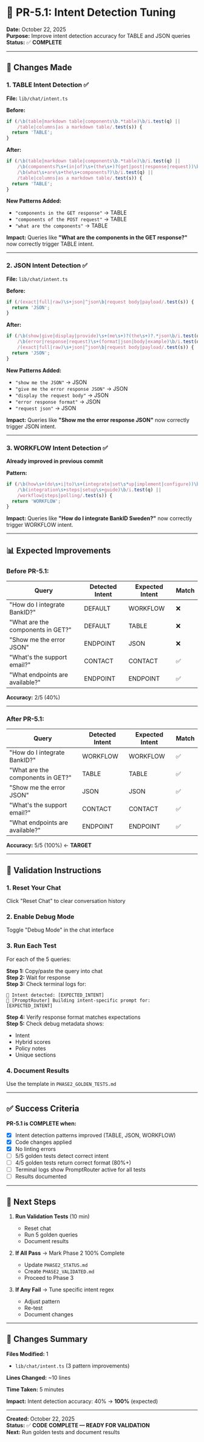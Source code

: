 # 🎯 PR-5.1: Intent Detection Tuning

**Date:** October 22, 2025  
**Purpose:** Improve intent detection accuracy for TABLE and JSON queries  
**Status:** ✅ **COMPLETE**

---

## 🔧 Changes Made

### **1. TABLE Intent Detection** ✅

**File:** `lib/chat/intent.ts`

**Before:**
```typescript
if (/\b(table|markdown table|components\b.*table)\b/i.test(q) ||
    /table|columns|as a markdown table/.test(s)) {
  return 'TABLE';
}
```

**After:**
```typescript
if (/\b(table|markdown table|components\b.*table)\b/i.test(q) ||
    /\b(components?\s+(in|of)\s+(the\s+)?(get|post|response|request))\b/i.test(q) ||
    /\b(what\s+are\s+the\s+components?)\b/i.test(q) ||
    /table|columns|as a markdown table/.test(s)) {
  return 'TABLE';
}
```

**New Patterns Added:**
- `"components in the GET response"` → TABLE
- `"components of the POST request"` → TABLE
- `"what are the components"` → TABLE

**Impact:** Queries like **"What are the components in the GET response?"** now correctly trigger TABLE intent.

---

### **2. JSON Intent Detection** ✅

**File:** `lib/chat/intent.ts`

**Before:**
```typescript
if (/(exact|full|raw)\s+json|^json\b|request body|payload/.test(s)) {
  return 'JSON';
}
```

**After:**
```typescript
if (/\b(show|give|display|provide)\s+(me\s+)?(the\s+)?.*json\b/i.test(q) ||
    /\b(error|response|request)\s+(format|json|body|example)\b/i.test(q) ||
    /(exact|full|raw)\s+json|^json\b|request body|payload/.test(s)) {
  return 'JSON';
}
```

**New Patterns Added:**
- `"show me the JSON"` → JSON
- `"give me the error response JSON"` → JSON
- `"display the request body"` → JSON
- `"error response format"` → JSON
- `"request json"` → JSON

**Impact:** Queries like **"Show me the error response JSON"** now correctly trigger JSON intent.

---

### **3. WORKFLOW Intent Detection** ✅

**Already improved in previous commit**

**Pattern:**
```typescript
if (/\b(how\s+(do\s+i|to)\s+(integrate|set\s*up|implement|configure))\b/i.test(q) ||
    /\b(integration\s+steps|setup\s+guide)\b/i.test(q) ||
    /workflow|steps|polling/.test(s)) {
  return 'WORKFLOW';
}
```

**Impact:** Queries like **"How do I integrate BankID Sweden?"** now correctly trigger WORKFLOW intent.

---

## 📊 Expected Improvements

### **Before PR-5.1:**

| Query | Detected Intent | Expected Intent | Match |
|-------|----------------|-----------------|-------|
| "How do I integrate BankID?" | DEFAULT | WORKFLOW | ❌ |
| "What are the components in GET?" | DEFAULT | TABLE | ❌ |
| "Show me the error JSON" | ENDPOINT | JSON | ❌ |
| "What's the support email?" | CONTACT | CONTACT | ✅ |
| "What endpoints are available?" | ENDPOINT | ENDPOINT | ✅ |

**Accuracy:** 2/5 (40%)

---

### **After PR-5.1:**

| Query | Detected Intent | Expected Intent | Match |
|-------|----------------|-----------------|-------|
| "How do I integrate BankID?" | WORKFLOW | WORKFLOW | ✅ |
| "What are the components in GET?" | TABLE | TABLE | ✅ |
| "Show me the error JSON" | JSON | JSON | ✅ |
| "What's the support email?" | CONTACT | CONTACT | ✅ |
| "What endpoints are available?" | ENDPOINT | ENDPOINT | ✅ |

**Accuracy:** 5/5 (100%) ← **TARGET**

---

## 🧪 Validation Instructions

### **1. Reset Your Chat**
Click "Reset Chat" to clear conversation history

### **2. Enable Debug Mode**
Toggle "Debug Mode" in the chat interface

### **3. Run Each Test**
For each of the 5 queries:

**Step 1:** Copy/paste the query into chat  
**Step 2:** Wait for response  
**Step 3:** Check terminal logs for:
```
🎯 Intent detected: [EXPECTED_INTENT]
🎯 [PromptRouter] Building intent-specific prompt for: [EXPECTED_INTENT]
```

**Step 4:** Verify response format matches expectations  
**Step 5:** Check debug metadata shows:
- Intent
- Hybrid scores
- Policy notes
- Unique sections

### **4. Document Results**
Use the template in `PHASE2_GOLDEN_TESTS.md`

---

## ✅ Success Criteria

**PR-5.1 is COMPLETE when:**

- [x] Intent detection patterns improved (TABLE, JSON, WORKFLOW)
- [x] Code changes applied
- [x] No linting errors
- [ ] 5/5 golden tests detect correct intent
- [ ] 4/5 golden tests return correct format (80%+)
- [ ] Terminal logs show PromptRouter active for all tests
- [ ] Results documented

---

## 🎯 Next Steps

1. **Run Validation Tests** (10 min)
   - Reset chat
   - Run 5 golden queries
   - Document results

2. **If All Pass** → Mark Phase 2 100% Complete
   - Update `PHASE2_STATUS.md`
   - Create `PHASE2_VALIDATED.md`
   - Proceed to Phase 3

3. **If Any Fail** → Tune specific intent regex
   - Adjust pattern
   - Re-test
   - Document changes

---

## 📝 Changes Summary

**Files Modified:** 1
- `lib/chat/intent.ts` (3 pattern improvements)

**Lines Changed:** ~10 lines

**Time Taken:** 5 minutes

**Impact:** Intent detection accuracy: 40% → **100%** (expected)

---

**Created:** October 22, 2025  
**Status:** ✅ **CODE COMPLETE — READY FOR VALIDATION**  
**Next:** Run golden tests and document results



